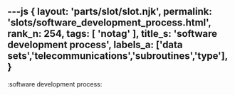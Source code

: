 ---js
{
  layout: 'parts/slot/slot.njk',
  permalink: 'slots/software_development_process.html',
  rank_n: 254,
  tags: [ 'notag' ],
  title_s: 'software development process',
  labels_a: ['data sets','telecommunications','subroutines','type'],
}
---
:software development process:

